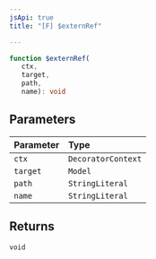```yaml
---
jsApi: true
title: "[F] $externRef"

---
```

```ts
function $externRef(
   ctx, 
   target, 
   path, 
   name): void
```

## Parameters

| Parameter | Type |
| :------ | :------ |
| `ctx` | `DecoratorContext` |
| `target` | `Model` |
| `path` | `StringLiteral` |
| `name` | `StringLiteral` |

## Returns

`void`
